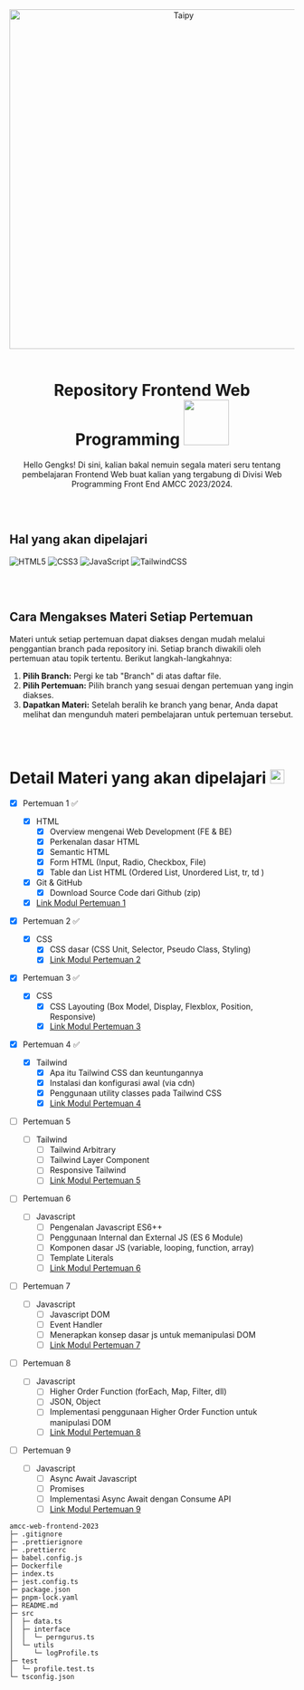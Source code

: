 <div align="center">
  <picture>
    <source media="(prefers-color-scheme: dark)" srcset="https://c.tenor.com/oifgBY6atjsAAAAC/tenor.gif">
    <img alt="Taipy" src="https://c.tenor.com/oifgBY6atjsAAAAC/tenor.gif" width="600" />
  </picture>
</div>

<br/>

<div align="center">
  <h1>Repository Frontend Web Programming
    <img src="https://user-images.githubusercontent.com/74038190/216122028-c05b52fb-983e-4ee8-8811-6f30cd9ea5d5.png" width="80"/>
  </h1>
</div>

<p align="center">
Hello Gengks! Di sini, kalian bakal nemuin segala materi seru tentang pembelajaran Frontend Web buat kalian yang tergabung di Divisi Web Programming Front End AMCC 2023/2024.
  
</p>

<br/>
<br/>

## Hal yang akan dipelajari

![HTML5](https://img.shields.io/badge/html5-%23E34F26.svg?style=for-the-badge&logo=html5&logoColor=white)
![CSS3](https://img.shields.io/badge/css3-%231572B6.svg?style=for-the-badge&logo=css3&logoColor=white)
![JavaScript](https://img.shields.io/badge/javascript-%23323330.svg?style=for-the-badge&logo=javascript&logoColor=%23F7DF1E)
![TailwindCSS](https://img.shields.io/badge/tailwindcss-%2338B2AC.svg?style=for-the-badge&logo=tailwind-css&logoColor=white)

<br/>
<br/>

## Cara Mengakses Materi Setiap Pertemuan

Materi untuk setiap pertemuan dapat diakses dengan mudah melalui penggantian branch pada repository ini. Setiap branch diwakili oleh pertemuan atau topik tertentu. Berikut langkah-langkahnya:

1. **Pilih Branch:** Pergi ke tab "Branch" di atas daftar file.
2. **Pilih Pertemuan:** Pilih branch yang sesuai dengan pertemuan yang ingin diakses.
3. **Dapatkan Materi:** Setelah beralih ke branch yang benar, Anda dapat melihat dan mengunduh materi pembelajaran untuk pertemuan tersebut.

<br/>
<br/>

<h1>
  Detail Materi yang akan dipelajari 
  <img src="https://raw.githubusercontent.com/Tarikul-Islam-Anik/Animated-Fluent-Emojis/master/Emojis/Objects/Blue%20Book.png" alt="Blue Book" width="25" height="25" />
</h1>

- [x] Pertemuan 1 ✅

  - [x] HTML
    - [x] Overview mengenai Web Development (FE & BE)
    - [x] Perkenalan dasar HTML
    - [x] Semantic HTML
    - [x] Form HTML (Input, Radio, Checkbox, File)
    - [x] Table dan List HTML (Ordered List, Unordered List, tr, td )
  - [x] Git & GitHub
    - [x] Download Source Code dari Github (zip)
  - [x] [Link Modul Pertemuan 1](https://medium.com/amcc-amikom/langkah-awal-dalam-web-development-pengenalan-dasar-html-0cee1e9fd19a)

- [x] Pertemuan 2 ✅

  - [x] CSS
    - [x] CSS dasar (CSS Unit, Selector, Pseudo Class, Styling)
    - [x] [Link Modul Pertemuan 2](https://medium.com/amcc-amikom/memahami-dasar-dasar-cascading-style-sheet-css-76c5ecfe4a8d)

- [x] Pertemuan 3 ✅

  - [x] CSS
    - [x] CSS Layouting (Box Model, Display, Flexblox, Position, Responsive)
    - [x] [Link Modul Pertemuan 3](https://medium.com/amcc-amikom/css-layouting-unveiled-strategies-for-effective-web-design-e07179744158)

- [x] Pertemuan 4 ✅

  - [x] Tailwind
    - [x] Apa itu Tailwind CSS dan keuntungannya
    - [x] Instalasi dan konfigurasi awal (via cdn)
    - [x] Penggunaan utility classes pada Tailwind CSS
    - [x] [Link Modul Pertemuan 4](https://medium.com/amcc-amikom/tailwind-css-unveiled-simplifying-web-styling-with-practical-utility-classes-905817ef7ad2)

- [ ] Pertemuan 5

  - [ ] Tailwind
    - [ ] Tailwind Arbitrary
    - [ ] Tailwind Layer Component
    - [ ] Responsive Tailwind
    - [ ] [Link Modul Pertemuan 5](link_modul_pertemuan5)

- [ ] Pertemuan 6

  - [ ] Javascript
    - [ ] Pengenalan Javascript ES6++
    - [ ] Penggunaan Internal dan External JS (ES 6 Module)
    - [ ] Komponen dasar JS (variable, looping, function, array)
    - [ ] Template Literals
    - [ ] [Link Modul Pertemuan 6](link_modul_pertemuan6)

- [ ] Pertemuan 7

  - [ ] Javascript
    - [ ] Javascript DOM
    - [ ] Event Handler
    - [ ] Menerapkan konsep dasar js untuk memanipulasi DOM
    - [ ] [Link Modul Pertemuan 7](link_modul_pertemuan7)

- [ ] Pertemuan 8

  - [ ] Javascript
    - [ ] Higher Order Function (forEach, Map, Filter, dll)
    - [ ] JSON, Object
    - [ ] Implementasi penggunaan Higher Order Function untuk manipulasi DOM
    - [ ] [Link Modul Pertemuan 8](link_modul_pertemuan8)

- [ ] Pertemuan 9
  - [ ] Javascript
    - [ ] Async Await Javascript
    - [ ] Promises
    - [ ] Implementasi Async Await dengan Consume API
    - [ ] [Link Modul Pertemuan 9](link_modul_pertemuan9)

```
amcc-web-frontend-2023
├─ .gitignore
├─ .prettierignore
├─ .prettierrc
├─ babel.config.js
├─ Dockerfile
├─ index.ts
├─ jest.config.ts
├─ package.json
├─ pnpm-lock.yaml
├─ README.md
├─ src
│  ├─ data.ts
│  ├─ interface
│  │  └─ perngurus.ts
│  └─ utils
│     └─ logProfile.ts
├─ test
│  └─ profile.test.ts
└─ tsconfig.json

```